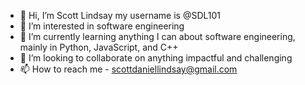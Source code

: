 - 👋 Hi, I’m Scott Lindsay my username is @SDL101
- 👀 I’m interested in software engineering
- 🌱 I’m currently learning anything I can about software engineering, mainly in Python, JavaScript, and C++
- 💞️ I’m looking to collaborate on anything impactful and challenging
- 📫 How to reach me - scottdaniellindsay@gmail.com

<!---
SDL101/SDL101 is a ✨ special ✨ repository because its `README.md` (this file) appears on your GitHub profile.
You can click the Preview link to take a look at your changes.
--->
